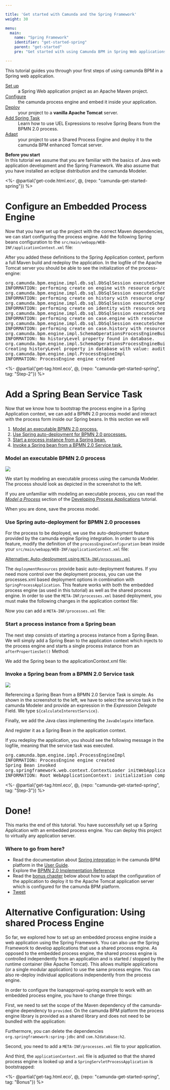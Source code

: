 ```yaml
---

title: 'Get started with Camunda and the Spring Framework'
weight: 30

menu:
  main:
    name: "Spring Framework"
    identifier: "get-started-spring"
    parent: "get-started"
    pre: "Get started with using Camunda BPM in Spring Web applications. Learn how to embed the process engine inside a Spring application, invoke Spring Beans from BPMN 2.0 Service Tasks and deploy to a vanilla Apache Tomcat application server. Stop there or adjust the project to deploy it to a shared process engine on Camunda BPM for Apache Tomcat."

---
```


This tutorial guides you through your first steps of using camunda BPM in a Spring web application.

<dl class="dl-horizontal">
  <dt>
    <a href ="ref:#tutorial-set-up-your-project">Set up</a>
  </dt>
  <dd>
    a Spring Web application project as an Apache Maven project.
  </dd>
  <dt>
    <a href = "ref:#tutorial-configure-an-embedded-process-engine">Configure</a>
  </dt>
  <dd>
    the camunda process engine and embed it inside your application.
  </dd>
  <dt>
    <a href = "ref:#tutorial-configure-an-embedded-process-engine">Deploy</a>
  </dt>
  <dd>
    your project to a <strong>vanilla Apache Tomcat</strong> server.
  </dd>
  <dt>
    <a href = "ref:#tutorial-add-a-spring-bean-service-task">Add Spring Task</a>
  </dt>
  <dd>
    Learn how to use UEL Expressions to resolve Spring Beans from the BPMN 2.0 process.
  </dd>
  <dt>
    <a href = "ref:#bonus-chapter-use-shared-process-engine-on-apache-tomcat">Adapt</a>
  </dt>
  <dd>
    your project to use a Shared Process Engine and deploy it to the camunda BPM enhanced Tomcat server.
  </dd>
</dl>

<div class="alert alert-info">
  <p>
    <strong>Before you start</strong><br/>
    In this tutorial we assume that you are familiar with the basics of Java web application development and the Spring Framework. We also assume that you have installed an eclipse distribution and the camunda Modeler.
  </p>
</div>

<%- @partial('get-code.html.eco', @, {repo: "camunda-get-started-spring"}) %>

# Configure an Embedded Process Engine

Now that you have set up the project with the correct Maven dependencies, we can start configuring the process engine. Add the following Spring beans configuration to the `src/main/webapp/WEB-INF/applicationContext.xml` file:

<div class="app-source" data-source-code="embeddedEngine.xml" annotate="code-annotations" ></div>

After you added these definitions to the Spring Application context, perform a full Maven build and redeploy the application. In the logfile of the Apache Tomcat server you should be able to see the initialization of the process-engine:

<pre class="console">
org.camunda.bpm.engine.impl.db.sql.DbSqlSession executeSchemaResource
INFORMATION: performing create on engine with resource org/camunda/bpm/engine/db/create/activiti.h2.create.engine.sql
org.camunda.bpm.engine.impl.db.sql.DbSqlSession executeSchemaResource
INFORMATION: performing create on history with resource org/camunda/bpm/engine/db/create/activiti.h2.create.history.sql
org.camunda.bpm.engine.impl.db.sql.DbSqlSession executeSchemaResource
INFORMATION: performing create on identity with resource org/camunda/bpm/engine/db/create/activiti.h2.create.identity.sql
org.camunda.bpm.engine.impl.db.sql.DbSqlSession executeSchemaResource
INFORMATION: performing create on case.engine with resource org/camunda/bpm/engine/db/create/activiti.h2.create.case.engine.sql
org.camunda.bpm.engine.impl.db.sql.DbSqlSession executeSchemaResource
INFORMATION: performing create on case.history with resource org/camunda/bpm/engine/db/create/activiti.h2.create.case.history.sql
org.camunda.bpm.engine.impl.SchemaOperationsProcessEngineBuild checkHistoryLevel
INFORMATION: No historyLevel property found in database.
org.camunda.bpm.engine.impl.SchemaOperationsProcessEngineBuild dbCreateHistoryLevel
Creating historyLevel property in database with value: audit
org.camunda.bpm.engine.impl.ProcessEngineImpl <init>
INFORMATION: ProcessEngine engine created
</pre>

<%- @partial('get-tag.html.eco', @, {repo: "camunda-get-started-spring", tag: "Step-2"}) %>

# Add a Spring Bean Service Task

Now that we know how to bootstrap the process engine in a Spring Application context, we can add a BPMN 2.0 process
model and interact with the process form inside our Spring beans. In this section we will

1. [Model an executable BPMN 2.0 process.](#servicetask/model)
2. [Use Spring auto-deployment for BPMN 2.0 processes.](#servicetask/deploy)
3. [Start a process instance from a Spring bean.](#servicetask/start)
4. [Invoke a Spring bean from a BPMN 2.0 Service task.](#servicetask/invoke)

<section id="servicetask/model">
  <h3>Model an executable BPMN 2.0 process</h3>
  <div class="row">
    <div class="col-xs-6 col-sm-6 col-md-3">
      <img data-img-thumb src="ref:asset:/assets/img/getting-started/spring-framework/process-model.png"/>
    </div>
    <div class="col-xs-9 col-sm-9 col-md-9">
      <p>
        We start by modeling an executable process using the camunda Modeler. The process should look as depicted in the screenshot to the left.
      </p>
      <div class="alert alert-info">
        If you are unfamiliar with modeling an executable process, you can read the <a href ="ref:/guides/getting-started-guides/developing-process-applications/#tutorial-model-a-process"><em>Model a Process</em></a> section of the <a href="ref:/guides/getting-started-guides/developing-process-applications/">Developing Process Applications</a> tutorial.
      </div>
      <p>
        When you are done, save the process model.
      </p>
    </div>
  </div>
</section>

<section id="servicetask/deploy">
  <h3>Use Spring auto-deployment for BPMN 2.0 processes</h3>
  <div class="row">
    <div class="col-md-12">
      <p>
        For the process to be deployed, we use the auto-deployment feature provided by the camunda engine Spring integration. In order to use this feature, modify the definition of the <code>processEngineConfiguration</code> bean inside your <code>src/main/webapp/WEB-INF/applicationContext.xml</code> file:
      </p>
      <div class="app-source" data-source-code="autodeployment" annotate="code-annotations" ></div>
    </div>
  </div>

  <div class="panel-group" id="accAutoDeployment">
    <div class="panel panel-default">
      <div class="panel-heading">
        <a class="accordion-toggle collapsed" data-toggle="collapse" data-parent="#accAutoDeployment" href="#accAutoDeploymentCollapsed"> <i class="icon-thumbs-up"></i>
          Alternative: Auto-deployment using <code>META-INF/processes.xml</code>
        </a>
      </div>
      <div id="accAutoDeploymentCollapsed" class="panel-collapse collapse">
        <div class="panel-body">
          <p>
            The <code>deploymentResources</code> provide basic auto-deployment features. If you need more control over the deployment process, you can use the processes.xml based deployment options in combination with <code>SpringProcessApplication</code>. This feature works with both the embedded process engine (as used in this tutorial) as well as the shared process engine. In order to use the <code>META-INF/processes.xml</code> based deployment, you must make the following changes in the application context file:
          </p>
          <div class="app-source" data-source-code="applicationContext-withSpringPa" annotate="code-annotations" ></div>
          <p>
            Now you can add a <code>META-INF/processes.xml</code> file:
          </p>
          <div class="app-source" data-source-code="processes.xml" annotate="code-annotations" ></div>
        </div>
      </div>
    </div>
  </div>
</section>

<section id="servicetask/start">
  <h3>Start a process instance from a Spring bean</h3>
  <div class="row">
    <div class="col-md-12">
      <p>
        The next step consists of starting a process instance from a Spring Bean. We will simply add a Spring Bean to the application context which injects to the process engine and starts a single process instance from an <code>afterPropertiesSet()</code> Method:
      </p>
      <div class="app-source" data-source-code="starter-java" annotate="code-annotations" ></div>
      <p>
        We add the Spring bean to the applicationContext.xml file:
      </p>
      <div class="app-source" data-source-code="starter-xml" annotate="code-annotations" ></div>
    </div>
  </div>
</section>

<section id="servicetask/invoke">
  <h3>Invoke a Spring bean from a BPMN 2.0 Service task</h3>
  <div class="row">
    <div class="col-xs-6 col-sm-6 col-md-3">
      <img data-img-thumb src="ref:asset:/assets/img/getting-started/spring-framework/service-task.png"/>
    </div>
    <div class="col-xs-9 col-sm-9 col-md-9">
      <p>
        Referencing a Spring Bean from a BPMN 2.0 Service Task is simple. As shown in the screenshot to the left, we have to select the service task in the camunda Modeler and provide an expression in the <em>Expression Delegate</em> Field. We type <code>${calculateInterestService}</code>.
      </p>
    </div>
  </div>
  <p>Finally, we add the Java class implementing the <code>JavaDelegate</code> interface.</p>
  <div class="app-source" data-source-code="service-java" annotate="code-annotations" ></div>
  <p>And register it as a Spring Bean in the application context.</p>
  <div class="app-source" data-source-code="service-xml" annotate="code-annotations" ></div>
  <p>
    If you redeploy the application, you should see the following message in the logfile, meaning that the service task was executed.
  </p>
  <pre class="console">
org.camunda.bpm.engine.impl.ProcessEngineImpl <init>
INFORMATION: ProcessEngine engine created
Spring Bean invoked
org.springframework.web.context.ContextLoader initWebApplicationContext
INFORMATION: Root WebApplicationContext: initialization completed in 1960 ms
</pre>
</section>

<%- @partial('get-tag.html.eco', @, {repo: "camunda-get-started-spring", tag: "Step-3"}) %>

# Done!

<div class="row">
  <div class="col-md-12">
    <p>
      This marks the end of this tutorial. You have successfully set up a Spring Application with an embedded process engine. You can deploy this project to virtually any application server.
    </p>
    <h3>Where to go from here?</h3>
    <ul>
      <li>
        Read the documentation about <a href ="ref:/guides/user-guide/#spring-framework-integration">Spring integration</a> in the camunda BPM platform in the <a href ="ref:/guides/user-guide/">User Guide</a>.
      </li>
      <li>
        Explore the <a href="http://docs.camunda.org/api-references/bpmn20/">BPMN 2.0 Implementation Reference</a>
      </li>
      <li>
        Read the <a href ="ref:#bonus-chapter">bonus chapter</a> below about how to adapt the configuration of the application to deploy it to the Apache Tomcat application server which is configured for the camunda BPM platform.
      </li>
      <li>
        <a href="https://twitter.com/share" class="twitter-share-button" data-url="http://docs.camunda.org/latest/guides/getting-started-guides/"
           data-text="Whohoo! I just developed a Spring #BPMN Process Application." data-size="large" data-hashtags="camunda">Tweet</a>
      </li>
    </ul>
  </div>
</div>

# Alternative Configuration: Using shared Process Engine

So far, we explored how to set up an embedded process engine inside a web application using the Spring Framework. You can also use the Spring Framework to develop applications that use a shared process engine. As opposed to the embedded process engine, the shared process engine is controlled independently from an application and is started / stopped by the runtime container (like Apache Tomcat). This allows multiple applications (or a single modular application) to use the same process engine. You can also re-deploy individual applications independently from the process engine.

In order to configure the loanapproval-spring example to work with an embedded process engine, you have to change three things:

First, we need to set the scope of the Maven dependency of the camunda-engine dependency to `provided`. On the camunda BPM platform the process engine library is provided as a shared library and does not need to be bundled with the application:

<div class="app-source" data-source-code="provided-engine" annotate="code-annotations" ></div>

Furthermore, you can delete the dependencies `org.springframework:spring-jdbc` and `com.h2database:h2`.

Second, you need to add a `META-INF/processes.xml` file to your application.

<div class="app-source" data-source-code="platform-processes.xml" annotate="code-annotations" ></div>

And third, the `applicationContext.xml` file is adjusted so that the shared process engine is looked up and a `SpringServletProcessApplication` is bootstrapped:

<div class="app-source" data-source-code="managed-engine-lookup" annotate="code-annotations" ></div>

<%- @partial('get-tag.html.eco', @, {repo: "camunda-get-started-spring", tag: "Bonus"}) %>

<section class="placeholder"></section>
<div class="bootstrap-code">
<script type="text/xml" id="pom.xml">
<project xmlns="http://maven.apache.org/POM/4.0.0" xmlns:xsi="http://www.w3.org/2001/XMLSchema-instance"
         xsi:schemaLocation="http://maven.apache.org/POM/4.0.0 http://maven.apache.org/xsd/maven-4.0.0.xsd">
  <modelVersion>4.0.0</modelVersion>
  <groupId>org.camunda.bpm.getstarted</groupId>
  <artifactId>loanapproval-spring</artifactId>
  <version>0.1.0-SNAPSHOT</version>
  <packaging>war</packaging>

  <properties>
    <camunda.version>7.3.0</camunda.version>
    <spring.version>3.1.2.RELEASE</spring.version>
  </properties>

  <!-- import camunda BOM to ensure correct versions of camunda projects -->
  <dependencyManagement>
    <dependencies>
      <dependency>
        <groupId>org.camunda.bpm</groupId>
        <artifactId>camunda-bom</artifactId>
        <version>${camunda.version}</version>
        <scope>import</scope>
        <type>pom</type>
      </dependency>
    </dependencies>
  </dependencyManagement>

  <dependencies>
    <dependency>
      <groupId>org.camunda.bpm</groupId>
      <artifactId>camunda-engine</artifactId>
    </dependency>
    <dependency>
      <groupId>org.camunda.bpm</groupId>
      <artifactId>camunda-engine-spring</artifactId>
    </dependency>
    <dependency>
      <groupId>org.springframework</groupId>
      <artifactId>spring-web</artifactId>
      <version>${spring.version}</version>
    </dependency>
    <dependency>
      <groupId>org.springframework</groupId>
      <artifactId>spring-jdbc</artifactId>
      <version>${spring.version}</version>
    </dependency>
    <dependency>
      <groupId>com.h2database</groupId>
      <artifactId>h2</artifactId>
      <version>1.3.171</version>
    </dependency>
  </dependencies>

</project>
</script>

<script type="text/xml" id="web.xml">
<web-app xmlns="http://java.sun.com/xml/ns/javaee" xmlns:xsi="http://www.w3.org/2001/XMLSchema-instance"
         xsi:schemaLocation="http://java.sun.com/xml/ns/javaee
                    http://java.sun.com/xml/ns/javaee/web-app_3_0.xsd" version="3.0">

  <context-param>
    <param-name>contextConfigLocation</param-name>
    <param-value>/WEB-INF/applicationContext.xml</param-value>
  </context-param>

  <listener>
    <listener-class>org.springframework.web.context.ContextLoaderListener</listener-class>
  </listener>

</web-app>
</script>

<script type="text/xml" id="applicationContext.xml">
<beans xmlns="http://www.springframework.org/schema/beans"
       xmlns:xsi="http://www.w3.org/2001/XMLSchema-instance"
       xsi:schemaLocation="http://www.springframework.org/schema/beans
                         http://www.springframework.org/schema/beans/spring-beans.xsd">
</beans>
</script>

<script type="text/xml" id="embeddedEngine.xml">
<bean id="dataSource" class="org.springframework.jdbc.datasource.TransactionAwareDataSourceProxy">
  <property name="targetDataSource">
    <bean class="org.springframework.jdbc.datasource.SimpleDriverDataSource">
      <property name="driverClass" value="org.h2.Driver" />
      <property name="url"
                value="jdbc:h2:mem:process-engine;DB_CLOSE_DELAY=1000" />
      <property name="username" value="sa" />
      <property name="password" value="" />
    </bean>
  </property>
</bean>

<bean id="transactionManager" class="org.springframework.jdbc.datasource.DataSourceTransactionManager">
  <property name="dataSource" ref="dataSource" />
</bean>

<bean id="processEngineConfiguration" class="org.camunda.bpm.engine.spring.SpringProcessEngineConfiguration">
  <property name="processEngineName" value="engine" />
  <property name="dataSource" ref="dataSource" />
  <property name="transactionManager" ref="transactionManager" />
  <property name="databaseSchemaUpdate" value="true" />
  <property name="jobExecutorActivate" value="false" />
</bean>

<bean id="processEngine" class="org.camunda.bpm.engine.spring.ProcessEngineFactoryBean">
  <property name="processEngineConfiguration" ref="processEngineConfiguration" />
</bean>

<bean id="repositoryService" factory-bean="processEngine" factory-method="getRepositoryService" />
<bean id="runtimeService" factory-bean="processEngine" factory-method="getRuntimeService" />
<bean id="taskService" factory-bean="processEngine" factory-method="getTaskService" />
<bean id="historyService" factory-bean="processEngine" factory-method="getHistoryService" />
<bean id="managementService" factory-bean="processEngine" factory-method="getManagementService" />
</script>

<script type="text/xml" id="autodeployment">
<bean id="processEngineConfiguration" class="org.camunda.bpm.engine.spring.SpringProcessEngineConfiguration">
  <property name="processEngineName" value="engine" />
  <property name="dataSource" ref="dataSource" />
  <property name="transactionManager" ref="transactionManager" />
  <property name="databaseSchemaUpdate" value="true" />
  <property name="jobExecutorActivate" value="false" />
  <property name="deploymentResources" value="classpath*:*.bpmn" />
</bean>
</script>

<script type="text/xml" id="applicationContext-withSpringPa">
<bean id="processEngineConfiguration" class="org.camunda.bpm.engine.spring.SpringProcessEngineConfiguration">
  <property name="processEngineName" value="engine" />
  <property name="dataSource" ref="dataSource" />
  <property name="transactionManager" ref="transactionManager" />
  <property name="databaseSchemaUpdate" value="true" />
  <property name="jobExecutorActivate" value="false" />
</bean>

<bean id="processEngine" class="org.camunda.bpm.engine.spring.container.ManagedProcessEngineFactoryBean">
  <property name="processEngineConfiguration" ref="processEngineConfiguration" />
</bean>

<bean id="repositoryService" factory-bean="processEngine" factory-method="getRepositoryService" />
<bean id="runtimeService" factory-bean="processEngine" factory-method="getRuntimeService" />
<bean id="taskService" factory-bean="processEngine" factory-method="getTaskService" />
<bean id="historyService" factory-bean="processEngine" factory-method="getHistoryService" />
<bean id="managementService" factory-bean="processEngine" factory-method="getManagementService" />

<bean id="processApplication" class="org.camunda.bpm.engine.spring.application.SpringServletProcessApplication" depends-on="processEngine" />
</script>

<script type="text/xml" id="processes.xml">
<?xml version="1.0" encoding="UTF-8" ?>

<process-application
    xmlns="http://www.camunda.org/schema/1.0/ProcessApplication"
    xmlns:xsi="http://www.w3.org/2001/XMLSchema-instance">

  <process-archive name="loan-approval">
    <process-engine>engine</process-engine>
    <properties>
      <property name="isDeleteUponUndeploy">false</property>
      <property name="isScanForProcessDefinitions">true</property>
    </properties>
  </process-archive>

</process-application>
</script>

<script type="text/xml" id="starter-java">
public class Starter implements InitializingBean {

  @Autowired
  private RuntimeService runtimeService;

  public void afterPropertiesSet() throws Exception {
    runtimeService.startProcessInstanceByKey("loanApproval");
  }

  public void setRuntimeService(RuntimeService runtimeService) {
    this.runtimeService = runtimeService;
  }
}
</script>

<script type="text/xml" id="starter-xml">
<beans xmlns="http://www.springframework.org/schema/beans"
       xmlns:xsi="http://www.w3.org/2001/XMLSchema-instance"
       xmlns:context="http://www.springframework.org/schema/context"
       xsi:schemaLocation="http://www.springframework.org/schema/beans
                         http://www.springframework.org/schema/beans/spring-beans.xsd
                         http://www.springframework.org/schema/context
                         http://www.springframework.org/schema/context/spring-context-2.5.xsd" >

  ...

  <context:annotation-config />

  <bean class="org.camunda.bpm.getstarted.loanapproval.Starter" />

  ...

</beans>
</script>

<script type="text/xml" id="starter-xml">
<beans xmlns="http://www.springframework.org/schema/beans"
       xmlns:xsi="http://www.w3.org/2001/XMLSchema-instance"
       xmlns:context="http://www.springframework.org/schema/context"
       xsi:schemaLocation="http://www.springframework.org/schema/beans
                         http://www.springframework.org/schema/beans/spring-beans.xsd
                         http://www.springframework.org/schema/context
                         http://www.springframework.org/schema/context/spring-context-2.5.xsd" >
  ...
  <context:annotation-config />
  <bean class="org.camunda.bpm.getstarted.loanapproval.Starter" />
  ...
</beans>
</script>

<script type="text/xml" id="service-java">
public class CalculateInterestService implements JavaDelegate {

  public void execute(DelegateExecution delegate) throws Exception {

    System.out.println("Spring Bean invoked.");

  }

}
</script>

<script type="text/xml" id="service-xml">
<beans xmlns="http://www.springframework.org/schema/beans"
       xmlns:xsi="http://www.w3.org/2001/XMLSchema-instance"
       xmlns:context="http://www.springframework.org/schema/context"
       xsi:schemaLocation="http://www.springframework.org/schema/beans
                         http://www.springframework.org/schema/beans/spring-beans.xsd
                         http://www.springframework.org/schema/context
                         http://www.springframework.org/schema/context/spring-context-2.5.xsd" >
  ...
  <context:annotation-config />

  <bean class="org.camunda.bpm.getstarted.loanapproval.Starter" />
  <bean id="calculateInterestService" class="org.camunda.bpm.getstarted.loanapproval.CalculateInterestService" />
  ...
</beans>
</script>

<script type="text/xml" id="provided-engine">
<dependency>
  <groupId>org.camunda.bpm</groupId>
  <artifactId>camunda-engine</artifactId>
  <version>${camunda.version}</version>
  <scope>provided</scope>
</dependency>
</script>

<script type="text/xml" id="managed-engine-lookup">
<beans xmlns="http://www.springframework.org/schema/beans"
       xmlns:xsi="http://www.w3.org/2001/XMLSchema-instance"
       xmlns:context="http://www.springframework.org/schema/context"
       xsi:schemaLocation="http://www.springframework.org/schema/beans
                         http://www.springframework.org/schema/beans/spring-beans.xsd
                         http://www.springframework.org/schema/context
                         http://www.springframework.org/schema/context/spring-context-2.5.xsd" >

  <!-- bind the process engine service as Spring Bean -->
  <bean name="processEngineService" class="org.camunda.bpm.BpmPlatform" factory-method="getProcessEngineService" />

  <!-- bind the default process engine as Spring Bean -->
  <bean name="processEngine" factory-bean="processEngineService" factory-method="getDefaultProcessEngine" />

  <bean id="repositoryService" factory-bean="processEngine" factory-method="getRepositoryService"/>
  <bean id="runtimeService" factory-bean="processEngine" factory-method="getRuntimeService"/>
  <bean id="taskService" factory-bean="processEngine" factory-method="getTaskService"/>
  <bean id="historyService" factory-bean="processEngine" factory-method="getHistoryService"/>
  <bean id="managementService" factory-bean="processEngine" factory-method="getManagementService"/>

  <!-- bootstrap the process application -->
  <bean id="processApplication" class="org.camunda.bpm.engine.spring.application.SpringServletProcessApplication" />

  <context:annotation-config />

  <bean class="org.camunda.bpm.getstarted.loanapproval.Starter" />
  <bean id="calculateInterestService" class="org.camunda.bpm.getstarted.loanapproval.CalculateInterestService" />

</beans>
</script>

<script type="text/xml" id="platform-processes.xml">
<?xml version="1.0" encoding="UTF-8" ?>

<process-application
    xmlns="http://www.camunda.org/schema/1.0/ProcessApplication"
    xmlns:xsi="http://www.w3.org/2001/XMLSchema-instance">

  <process-archive name="loan-approval">
    <process-engine>default</process-engine>
    <properties>
      <property name="isDeleteUponUndeploy">false</property>
      <property name="isScanForProcessDefinitions">true</property>
    </properties>
  </process-archive>

</process-application>
</script>

<script type="text/ng-template" id="code-annotations">
  {
    "pom.xml":
    {
    "camunda-engine": "The process engine is the component responsible for picking up your BPMN 2.0 processes and executing them.",
    "camunda-engine-spring": "Spring framework integration module for the process engine.",
    "spring-web": "The Spring web artifact declaratively pulls in the Spring core libraries.",
    "com.h2database": "We use an embedded H2 database for the process engine",
    "springsource-repo": "Repository for Spring artifacts.",
    "camunda-bpm-nexus" : "camunda nexus providing the Maven artifacts."

    },
    "web.xml":
    {
    "contextConfigLocation": "Location of Spring XML files",
    "ContextLoaderListener": "The listener that kick-starts Spring"
    },
    "embeddedEngine.xml":
    {
    "dataSource": "Configuration of the dataSource to be used by the process engine. In this case we use an in-memory H2 database.",
    "processEngineConfiguration": "The process engine configuration bean allows configuration of the process engine. In this case, the datasource and transaction manager properties are configured.",
    "ProcessEngineFactoryBean": "The Process Engine is created by a factory bean."
    },
    "autodeployment":
    {
    "classpath*:*.bpmn": "picks up all BPMN 2.0 files on the classpath and deploys them to the process engine."
    },
    "applicationContext-withSpringPa":
    {
    "processApplication": "Defining a SpringServletProcessApplication makes sure the META-INF/processes.xml file is picked up.",
    "ManagedProcessEngineFactoryBean": "Alternative Process Engine Factory Bean which registers the process engine with the ProcessEngineService.",
    "\"engine\"": "the name of the process engine. Must be referenced in the META-INF/processes.xml file."
    }
  }
</script>
</div>
